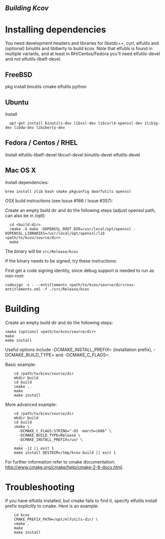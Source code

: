 
## *Building Kcov*

Installing dependencies
=======================
You need development headers and libraries for libstdc++, curl, elfutils
and (optional) binutils and libiberty to build kcov. Note that elfutils is
found in multiple variants, and at least in RH/Centos/Fedora you'll need
elfutils-devel and *not* elfutils-libelf-devel.

FreeBSD
-------
pkg install binutils cmake elfutils python

Ubuntu
------
Install

```
  apt-get install binutils-dev libssl-dev libcurl4-openssl-dev zlib1g-dev libdw-dev libiberty-dev
```

Fedora / Centos / RHEL
----------------------
Install elfutils-libelf-devel libcurl-devel binutils-devel elfutils-devel

Mac OS X
--------
Install dependencies:

```
brew install zlib bash cmake pkgconfig dwarfutils openssl
```

OSX build instructions (see Issue #166 / Issue #357):

Create an empty build dir and do the following steps (adjust openssl path, can also be in /opt):

```
  cd <build-dir>
  cmake -G make -DOPENSSL_ROOT_DIR=/usr/local/opt/openssl -DOPENSSL_LIBRARIES=/usr/local/opt/openssl/lib <path/to/kcov/source/dir>
  make
```

The binary will be `src/Release/kcov`

If the binary needs to be signed, try these instructions:

First get a code signing identity, since debug support is needed to run as non-root:

```
codesign -s - --entitlements <path/to/kcov/source/dir>/osx-entitlements.xml -f ./src/Release/kcov
```

Building
========

Create an empty build dir and do the following steps:

    cmake [options] <path/to/kcov/source/dir>
    make
    make install

Useful options include -DCMAKE_INSTALL_PREFIX=<path> (installation prefix),
-DCMAKE_BUILD_TYPE=<type> and -DCMAKE_C_FLAGS=<CFLAGS>.

Basic example:

```
    cd /path/to/kcov/source/dir
    mkdir build
    cd build
    cmake ..
    make
    make install
```

More advanced example:

```
    cd /path/to/kcov/source/dir
    mkdir build
    cd build
    cmake \
      -DCMAKE_C_FLAGS:STRING="-O3 -march=i686" \
      -DCMAKE_BUILD_TYPE=Release \
      -DCMAKE_INSTALL_PREFIX=/usr \
      ..
    make -j2 || exit 1
    make install DESTDIR=/tmp/kcov-build || exit 1
```

For further information refer to cmake documentation:
    http://www.cmake.org/cmake/help/cmake-2-8-docs.html.


Troubleshooting
===============

If you have elfutils installed, but cmake fails to find it, specify elfutils
install prefix explicitly to cmake. Here is an example:

```
    cd kcov
    CMAKE_PREFIX_PATH=/opt/elfutils-dir/ \
    cmake .
    make
    make install
```
